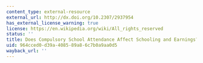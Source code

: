 ```yaml
---
content_type: external-resource
external_url: http://dx.doi.org/10.2307/2937954
has_external_license_warning: true
license: https://en.wikipedia.org/wiki/All_rights_reserved
status: ''
title: Does Compulsory School Attendance Affect Schooling and Earnings?
uid: 964cced0-d39a-4085-89a8-6c7b0a9aa0d5
wayback_url: ''
---
```

